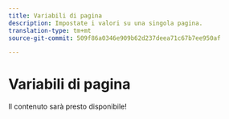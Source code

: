 ```yaml
---
title: Variabili di pagina
description: Impostate i valori su una singola pagina.
translation-type: tm+mt
source-git-commit: 509f86a0346e909b62d237deea71c67b7ee950af

---
```



# Variabili di pagina

Il contenuto sarà presto disponibile!
